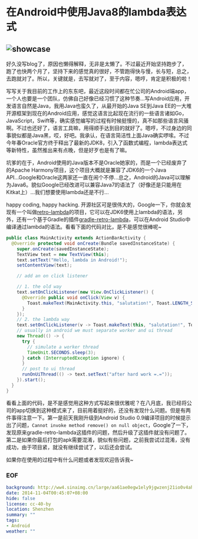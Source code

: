 在Android中使用Java8的lambda表达式
===

![showcase][]
--

好久没写blog了，原因也懒得解释，无非是太懒了。不过最近开始坚持跑步了，跑了也快两个月了，坚持下来的感觉真的很好，不管跑得快与慢，长与短，总之，去跑就对了。所以，关键就是，去写就对了，至于内容，嗯哼，肯定是积极的啦！

写写关于我目前的工作上的东东吧，最近这段时间都在忙公司的Android端app，一个人也要是一个团队，仿佛自己好像已经习惯了这种节奏...写Android应用，开发语言自然是Java，我用Java也蛮久了，从最开始的Java SE到Java EE的一大堆开源框架到现在的Android应用，感觉这语言比起现在流行的一些语言诸如Go，JavaScript，Swift等，确实感觉编写的过程有时候挺慢的，真不如那些语言风骚啊。不过也还好了，语言工具嘛，用得顺手达到目的就好了。嗯哼，不过身边的同事貌似都是Java黑，哎，好吧。我承认，在语言简洁性上面Java确实啰嗦。不过今年春Oracle官方终于释出了最新的JDK8，引入了函数式编程，lambda表达式等新特性，虽然推出来有点晚，但是好歹也是有了嘛。

坑爹的在于，Android使用的Java版本不是Oracle她家的，而是一个已经废弃了的Apache Harmony项目，这个项目大概就是兼容了JDK6的一个Java API...Google和Oracle这两家还一直在闹个不停...总之，Android的Java可以理解为Java6。貌似Google已经改进可以兼容Java7的语法了（好像还是只能用在Kitkat上）...我们想要使用lambda还是不行...

happy coding, happy hacking. 开源社区可是很伟大的，Google一下，你就会发现有一个叫做[retro-lambda][]的项目，它可以在JDK6使用上lambda的语法，另外，还有一个基于Gradle的插件[gradle-retro-lambda][]，可以在Android Studio中编译通过lambda的语法。看看下面的代码对比，是不是感觉很棒呢~

```java
public class MainActivity extends ActionBarActivity {
  @Override protected void onCreate(Bundle savedInstanceState) {
    super.onCreate(savedInstanceState);
    TextView text = new TextView(this);
    text.setText("Hello, lambda in Android!");
    setContentView(text);

    // add an on click listener

    // 1. the old way
    text.setOnClickListener(new View.OnClickListener() {
      @Override public void onClick(View v) {
        Toast.makeText(MainActivity.this, "salutation!", Toast.LENGTH_SHORT).show();
      }
    });
    // 2. the lambda way
    text.setOnClickListener(v -> Toast.makeText(this, "salutation!", Toast.LENGTH_SHORT).show());
    // usually in android we must separate worker and ui thread
    new Thread(() -> {
      try {
        // simulate a worker thread
        TimeUnit.SECONDS.sleep(3);
      } catch (InterruptedException ignore) {
      }
      // post to ui thread
      runOnUiThread(() -> text.setText("after hard work =.="));
    }).start();
  }
}
```

看看上面的代码，是不是感觉用这种方式写起来很优雅呢？在八月底，我已经将公司的app切换到这种模式来了，目前用着挺好的，还没有发现什么问题。但是有两件事得注意一下。第一是前天我刚升级到Android Studio 0.9编译项目的时候提示出了问题，``Cannot invoke method remove() on null object``，Google了一下，发现原来gradle-retro-lambda这插件的问题，然后升级了这插件就没有问题了。第二是如果你最后打包的apk需要混淆，貌似有些问题，之前我尝试过混淆，没有成功，由于项目紧，就没有继续尝试了，以后还会尝试。

如果你在使用的过程中有什么问题或者发现欢迎告诉我~

### EOF
```yaml
background: http://ww4.sinaimg.cn/large/aa61ae0egw1ely9jgwzenj21io0v4aht.jpg
date: 2014-11-04T00:45:07+08:00
hide: false
license: cc-40-by
location: Shenzhen
summary: ""
tags:
- Android
weather: ""
```

[showcase]: http://ww4.sinaimg.cn/large/aa61ae0egw1ely9jgwzenj21io0v4aht.jpg
[retro-lambda]: https://github.com/orfjackal/retrolambda
[gradle-retro-lambda]: https://github.com/evant/gradle-retrolambda

